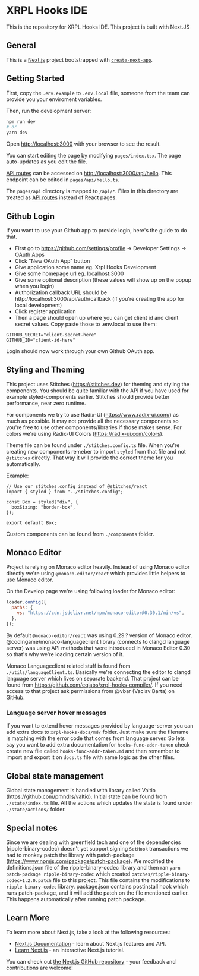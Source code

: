# XRPL Hooks IDE

This is the repository for XRPL Hooks IDE. This project is built with Next.JS

## General

This is a [Next.js](https://nextjs.org/) project bootstrapped with [`create-next-app`](https://github.com/vercel/next.js/tree/canary/packages/create-next-app).

## Getting Started

First, copy the `.env.example` to `.env.local` file, someone from the team can provide you your enviroment variables.

Then, run the development server:

```bash
npm run dev
# or
yarn dev
```

Open [http://localhost:3000](http://localhost:3000) with your browser to see the result.

You can start editing the page by modifying `pages/index.tsx`. The page auto-updates as you edit the file.

[API routes](https://nextjs.org/docs/api-routes/introduction) can be accessed on [http://localhost:3000/api/hello](http://localhost:3000/api/hello). This endpoint can be edited in `pages/api/hello.ts`.

The `pages/api` directory is mapped to `/api/*`. Files in this directory are treated as [API routes](https://nextjs.org/docs/api-routes/introduction) instead of React pages.

## Github Login

If you want to use your Github app to provide login, here's the guide to do that.

- First go to https://github.com/settings/profile -> Developer Settings -> OAuth Apps
- Click "New OAuth App" button
- Give application some name eg. Xrpl Hooks Development
- Give some homepage url eg. localhost:3000
- Give some optional description (these values will show up on the popup when you login)
- Authorization callback URL should be http://localhost:3000/api/auth/callback (if you're creating the app for local development)
- Click register application
- Then a page should open up where you can get client id and client secret values. Copy paste those to .env.local to use them:

```
GITHUB_SECRET="client-secret-here"
GITHUB_ID="client-id-here"
```

Login should now work through your own Github OAuth app.

## Styling and Theming

This project uses Stitches (https://stitches.dev) for theming and styling the components. You should be quite familiar with the API if you have used for example styled-components earlier. Stitches should provide better performance, near zero runtime.

For components we try to use Radix-UI (https://www.radix-ui.com/) as much as possible. It may not provide all the necessary components so you're free to use other components/libraries if those makes sense. For colors we're using Radix-UI Colors (https://radix-ui.com/colors).

Theme file can be found under `./stitches.config.ts` file. When you're creating new components remeber to import `styled` from that file and not `@stitches` directly. That way it will provide the correct theme for you automatically.

Example:

```tsx
// Use our stitches.config instead of @stitches/react
import { styled } from "../stitches.config";

const Box = styled("div", {
  boxSizing: "border-box",
});

export default Box;
```

Custom components can be found from `./components` folder.

## Monaco Editor

Project is relying on Monaco editor heavily. Instead of using Monaco editor directly we're using `@monaco-editor/react` which provides little helpers to use Monaco editor.

On the Develop page we're using following loader for Monaco editor:

```js
loader.config({
  paths: {
    vs: "https://cdn.jsdelivr.net/npm/monaco-editor@0.30.1/min/vs",
  },
});
```

By default `@monaco-editor/react` was using 0.29.? version of Monaco editor. @codingame/monaco-languageclient library (connects to clangd language server) was using API methods that were introduced in Monaco Editor 0.30 so that's why we're loading certain version of it.

Monaco Languageclient related stuff is found from `./utils/languageClient.ts`. Basically we're connecting the editor to clangd language server which lives on separate backend. That project can be found from https://github.com/eqlabs/xrpl-hooks-compiler/. If you need access to that project ask permissions from @vbar (Vaclav Barta) on GitHub.

### Language server hover messages
If you want to extend hover messages provided by language-server you can add extra docs to `xrpl-hooks-docs/md/` folder. Just make sure the filename is matching with the error code that comes from language server. So lets say you want to add extra documentation for `hooks-func-addr-taken` check create new file called `hooks-func-addr-taken.md` and then remember to import and export it on `docs.ts` file with same logic as the other files.

## Global state management

Global state management is handled with library called Valtio (https://github.com/pmndrs/valtio). Initial state can be found from `./state/index.ts` file. All the actions which updates the state is found under `./state/actions/` folder.

## Special notes

Since we are dealing with greenfield tech and one of the dependencies (ripple-binary-codec) doesn't yet support signing `SetHook` transactions we had to monkey patch the library with patch-package (https://www.npmjs.com/package/patch-package). We modified the definitions.json file of the ripple-binary-codec library and then ran `yarn patch-package ripple-binary-codec` which created `patches/ripple-binary-codec+1.2.0.patch` file to this project. This file contains the modifications to `ripple-binary-codec` library. package.json contains postinstall hook which runs patch-package, and it will add the patch on the file mentioned earlier. This happens automatically after running patch package.

## Learn More

To learn more about Next.js, take a look at the following resources:

- [Next.js Documentation](https://nextjs.org/docs) - learn about Next.js features and API.
- [Learn Next.js](https://nextjs.org/learn) - an interactive Next.js tutorial.

You can check out [the Next.js GitHub repository](https://github.com/vercel/next.js/) - your feedback and contributions are welcome!
